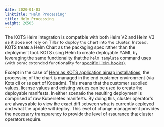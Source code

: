 ```yaml
---
date: 2020-01-03
linktitle: "Helm Processing"
title: Helm Processing
weight: 20505
---
```


The KOTS Helm integration is compatible with both Helm V2 and Helm V3 as it does not rely on Tiller to deploy the chart into the cluster. Instead, KOTS treats a Helm Chart as the packaging spec rather than the deployment tool. KOTS using Helm to create deployable YAML by leveraging the same functionality that the `helm template` command uses (with some extended functionality for [specific Helm hooks](/vendor/packaging/cleaning-up-jobs/#helm-charts)).

Except in the case of [Helm as KOTS application airgap installations](../helm-airgap-builder), the processing of the chart is managed in the end customer environment (via Kots cli or as part of Kotsadm). This means that the customer supplied values, license values and existing values can be used to create the deployable manifests. In either scenario the resulting deployment is comprised of raw Kubernetes manifests. By doing this, cluster operator's are always able to view the exact diff between what is currently deployed and what the update will deploy. This level of change management provides the necessary transparency to provide the level of assurance that cluster operators require.

